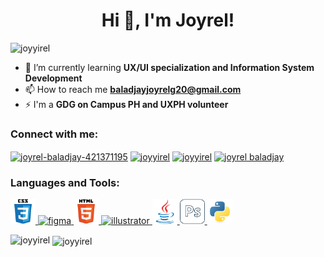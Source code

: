 <h1 align="center">Hi 👋, I'm Joyrel!</h1>
<p align="left"> <img src="https://komarev.com/ghpvc/?username=joyyirel&label=Profile%20views&color=0e75b6&style=flat" alt="joyyirel" /> </p>

- 🌱 I’m currently learning **UX/UI specialization and Information System Development**
- 📫 How to reach me **baladjayjoyrelg20@gmail.com**
- ⚡ I'm a **GDG on Campus PH and UXPH volunteer**

<h3 align="left">Connect with me:</h3>
<p align="left">
<a href="https://linkedin.com/in/joyrel-baladjay-421371195" target="blank"><img align="center" src="https://raw.githubusercontent.com/rahuldkjain/github-profile-readme-generator/master/src/images/icons/Social/linked-in-alt.svg" alt="joyrel-baladjay-421371195" height="30" width="40" /></a>
<a href="https://fb.com/joyyirel" target="blank"><img align="center" src="https://raw.githubusercontent.com/rahuldkjain/github-profile-readme-generator/master/src/images/icons/Social/facebook.svg" alt="joyyirel" height="30" width="40" /></a>
<a href="https://instagram.com/joyyirel" target="blank"><img align="center" src="https://raw.githubusercontent.com/rahuldkjain/github-profile-readme-generator/master/src/images/icons/Social/instagram.svg" alt="joyyirel" height="30" width="40" /></a>
<a href="https://www.youtube.com/@vyrelee" target="blank"><img align="center" src="https://raw.githubusercontent.com/rahuldkjain/github-profile-readme-generator/master/src/images/icons/Social/youtube.svg" alt="joyrel baladjay" height="30" width="40" /></a>
</p>

<h3 align="left">Languages and Tools:</h3>
<p align="left"> <a href="https://www.w3schools.com/css/" target="_blank" rel="noreferrer"> <img src="https://raw.githubusercontent.com/devicons/devicon/master/icons/css3/css3-original-wordmark.svg" alt="css3" width="40" height="40"/> </a> <a href="https://www.figma.com/" target="_blank" rel="noreferrer"> <img src="https://www.vectorlogo.zone/logos/figma/figma-icon.svg" alt="figma" width="40" height="40"/> </a> <a href="https://www.w3.org/html/" target="_blank" rel="noreferrer"> <img src="https://raw.githubusercontent.com/devicons/devicon/master/icons/html5/html5-original-wordmark.svg" alt="html5" width="40" height="40"/> </a> <a href="https://www.adobe.com/in/products/illustrator.html" target="_blank" rel="noreferrer"> <img src="https://www.vectorlogo.zone/logos/adobe_illustrator/adobe_illustrator-icon.svg" alt="illustrator" width="40" height="40"/> </a> <a href="https://www.java.com" target="_blank" rel="noreferrer"> <img src="https://raw.githubusercontent.com/devicons/devicon/master/icons/java/java-original.svg" alt="java" width="40" height="40"/> </a> <a href="https://www.photoshop.com/en" target="_blank" rel="noreferrer"> <img src="https://raw.githubusercontent.com/devicons/devicon/master/icons/photoshop/photoshop-line.svg" alt="photoshop" width="40" height="40"/> </a> <a href="https://www.python.org" target="_blank" rel="noreferrer"> <img src="https://raw.githubusercontent.com/devicons/devicon/master/icons/python/python-original.svg" alt="python" width="40" height="40"/> </a> </p>

<p><img align="left" src="https://github-readme-stats.vercel.app/api/top-langs?username=joyyirel&show_icons=true&locale=en&layout=compact" alt="joyyirel" /></p>

<p>&nbsp;<img align="center" src="https://github-readme-stats.vercel.app/api?username=joyyirel&show_icons=true&locale=en" alt="joyyirel" /></p>
